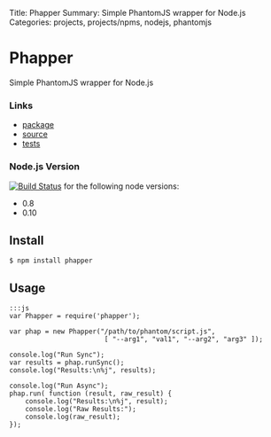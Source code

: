 Title: Phapper
Summary: Simple PhantomJS wrapper for Node.js
Categories: projects, projects/npms, nodejs, phantomjs

# Phapper

Simple PhantomJS wrapper for Node.js

### Links

* [package](https://npmjs.org/package/phapper)
* [source](http://github.com/jmervine/phapper)
* [tests](https://travis-ci.org/jmervine/phapper)

### Node.js Version

[![Build Status](https://travis-ci.org/jmervine/phapper.png?branch=master)](https://travis-ci.org/jmervine/phapper) for the following node versions:

- 0.8
- 0.10


## Install

    $ npm install phapper

## Usage

    :::js
    var Phapper = require('phapper');

    var phap = new Phapper("/path/to/phantom/script.js",
                            [ "--arg1", "val1", "--arg2", "arg3" ]);

    console.log("Run Sync");
    var results = phap.runSync();
    console.log("Results:\n%j", results);

    console.log("Run Async");
    phap.run( function (result, raw_result) {
        console.log("Results:\n%j", result);
        console.log("Raw Results:");
        console.log(raw_result);
    });

